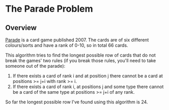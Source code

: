 # The Parade Problem
## Overview
[Parade](http://boardgamegeek.com/boardgame/56692/parade) is a card game published 2007. The cards are of six different colours/sorts and have a rank of 0-10, so in total 66 cards.

This algorithm tries to find the longest possible row of cards that do not break the games' two rules (if you break those rules, you'll need to take someone out of the parade):
 1. If there exists a card of rank i and at position j there cannot be a card at positions >= j+i with rank >= i.
 2. If there exists a card of rank i, at positions j and some type there cannot be a card of the same type at positions >= j+i of any rank.
 
So far the longest possible row I've found using this algorithm is 24.